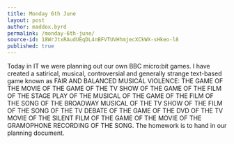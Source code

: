 ```yaml
---
title: Monday 6th June
layout: post
author: maddox.byrd
permalink: /monday-6th-june/
source-id: 18WrJtxRAudUEqDL4nBFVTUVHhmjecXCkWX-sHkeo-l8
published: true
---
```

Today in IT we were planning out our own BBC micro:bit games. I have created a satirical, musical, controversial and generally strange text-based game known as FAIR AND BALANCED MUSICAL VIOLENCE: THE GAME OF THE MOVIE OF THE GAME OF THE TV SHOW OF THE GAME OF THE FILM OF THE STAGE PLAY OF THE MUSICAL OF THE GAME OF THE FILM OF THE SONG OF THE BROADWAY MUSICAL OF THE TV SHOW OF THE FILM OF THE SONG OF THE TV DEBATE OF THE GAME OF THE DVD OF THE TV MOVIE OF THE SILENT FILM OF THE GAME OF THE MOVIE OF THE GRAMOPHONE RECORDING OF THE SONG. The homework is to hand in our planning document.

